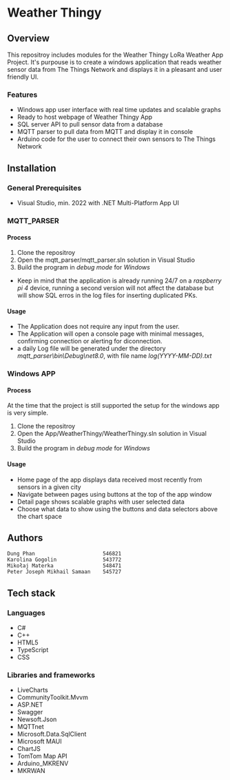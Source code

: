 # Weather Thingy

## Overview

This repositroy includes modules for the Weather Thingy LoRa Weather App Project.
It's purpouse is to create a windows application that reads weather sensor data from The Things Network and displays it in a pleasant and user friendly UI.

### Features

* Windows app user interface with real time updates and scalable graphs
* Ready to host webpage of Weather Thingy App
* SQL server API to pull sensor data from a database
* MQTT parser to pull data from MQTT and display it in console
* Arduino code for the user to connect their own sensors to The Things Network

## Installation

### General Prerequisites

* Visual Studio, min. 2022 with .NET Multi-Platform App UI

### MQTT_PARSER

#### Process

1. Clone the repositroy
2. Open the mqtt_parser/mqtt_parser.sln solution in Visual Studio
3. Build the program in *debug mode* for *Windows*

* Keep in mind that the application is already running 24/7 on a *raspberry pi 4* device, running a second version will not affect the database but will show SQL erros in the log files for inserting duplicated PKs.

#### Usage

* The Application does not require any input from the user.
* The Application will open a console page with minimal messages, confirming connection or alerting for diconnection.
* a daily Log file will be generated under the directory *mqtt_parser\bin\Debug\net8.0*, with file name *log(YYYY-MM-DD).txt*

### Windows APP

#### Process

At the time that the project is still supported the setup for the windows app is very simple.

1. Clone the repositroy
2. Open the App/WeatherThingy/WeatherThingy.sln solution in Visual Studio
3. Build the program in *debug mode* for *Windows*

#### Usage

* Home page of the app displays data received most recently from sensors in a given city
* Navigate between pages using buttons at the top of the app window
* Detail page shows scalable graphs with user selected data
* Choose what data to show using the buttons and data selectors above the chart space

## Authors

    Dung Phan                      546821
    Karolina Gogolin               543772
    Mikołaj Materka                548471
    Peter Joseph Mikhail Samaan    545727

## Tech stack

### Languages

* C#
* C++
* HTML5
* TypeScript
* CSS

### Libraries and frameworks

* LiveCharts
* CommunityToolkit.Mvvm
* ASP.NET
* Swagger
* Newsoft.Json
* MQTTnet
* Microsoft.Data.SqlClient
* Microsoft MAUI
* ChartJS
* TomTom Map API
* Arduino_MKRENV
* MKRWAN
